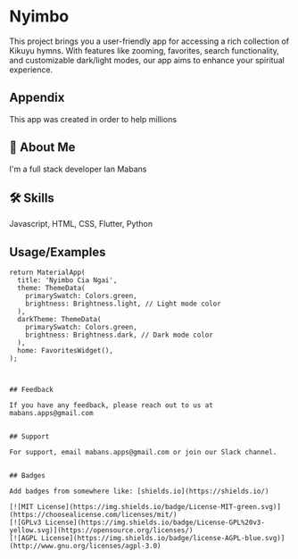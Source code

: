 
# Nyimbo 

This project brings you a user-friendly app for accessing a rich collection of Kikuyu hymns. With features like zooming, favorites, search functionality, and customizable dark/light modes, our app aims to enhance your spiritual experience.


## Appendix

This app was created in order to help millions


## 🚀 About Me
I'm a full stack developer Ian Mabans


## 🛠 Skills
Javascript, HTML, CSS, Flutter, Python


## Usage/Examples


    return MaterialApp(
      title: 'Nyimbo Cia Ngai',
      theme: ThemeData(
        primarySwatch: Colors.green,
        brightness: Brightness.light, // Light mode color
      ),
      darkTheme: ThemeData(
        primarySwatch: Colors.green,
        brightness: Brightness.dark, // Dark mode color
      ),
      home: FavoritesWidget(),
    );
 


```


## Feedback

If you have any feedback, please reach out to us at mabans.apps@gmail.com


## Support

For support, email mabans.apps@gmail.com or join our Slack channel.


## Badges

Add badges from somewhere like: [shields.io](https://shields.io/)

[![MIT License](https://img.shields.io/badge/License-MIT-green.svg)](https://choosealicense.com/licenses/mit/)
[![GPLv3 License](https://img.shields.io/badge/License-GPL%20v3-yellow.svg)](https://opensource.org/licenses/)
[![AGPL License](https://img.shields.io/badge/license-AGPL-blue.svg)](http://www.gnu.org/licenses/agpl-3.0)
